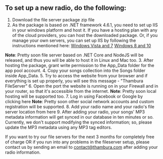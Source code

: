 To set up a new radio, do the following:
----------------------------------------
1. Download the file server package zip file
2. As the package is based on .NET framework 4.6.1, you need to set up IIS in your windows platform and host it. If you have a hosting plan with any of the cloud providers, you can host the downloaded package. Or, if you manage your own servers, you can set up IIS by following the instructions mentioned here: [Windows Vista and 7](https://docs.microsoft.com/en-us/iis/install/installing-iis-7/installing-iis-on-windows-vista-and-windows-7) [Windows 8 and 10](https://www.howtogeek.com/112455/how-to-install-iis-8-on-windows-8/)

**Note**: Pretty soon file server based on .NET Core and NodeJS will be released, and thus you will be able to host it in Linux and Mac too.
3. After hosting the package, grant write permission to the App_Data folder for the app pool account.
4. Copy your songs collection into the Songs folder inside App_Data.
5. Try to access the website from your browser and if everything is set up properly, you will see this message - "Thambura FileServer"
6. Open the port the website is running on in your Firewall and in your router, so that it's accessible from the internet. 
**Note**: Pretty soon local hosting will be supported too.
7. Log in using Facebook or Google by clicking here 
**Note**: Pretty soon other social network accounts and custom registration will be supported.
8. Add your radio name and your radio's file server location from here
9. After adding your radio, your songs' MP3 metadata information will get synced in our database in ten minutes or so. Currently, we don't support modifying the synced information; so, please update the MP3 metadata using any MP3 tag editors.

If you want to try our file servers for the next 3 months for completely free of charge OR if you run into any problems in the fileserver setup, please contact us by sending an email to contact@thambura.com after adding your radio information.
